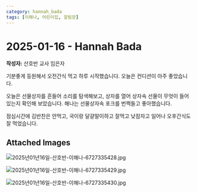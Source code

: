 ```yaml
---
category: hannah_bada
tags: [이해나, 어린이집, 알림장]
---
```


# 2025-01-16 - Hannah Bada

**작성자:** 산호반 교사 임은자  

기분좋게 등원해서 오전간식 먹고 하루 시작했습니다.  오늘은 컨디션이 아주 좋았습니다.

오늘은 선물상자를 흔들어 소리를 탐색해보고, 상자를 열어 상자속 선물이 무엇이 들어 있는지 확인해 보았습니다. 해나는 선물상자속 포크를 번쩍들고 좋아했습니다.

점심시간에 김반찬은 안먹고, 국이랑 달걀말이하고 잘먹고 낮잠자고 일어나 오후간식도 잘 먹었습니다.

## Attached Images
![2025년01년16일-산호반-이해나-6727335428.jpg](d:\Users\hannah\Downloads\kids\photo\2025년01년16일-산호반-이해나-6727335428.jpg)

![2025년01년16일-산호반-이해나-6727335429.jpg](d:\Users\hannah\Downloads\kids\photo\2025년01년16일-산호반-이해나-6727335429.jpg)

![2025년01년16일-산호반-이해나-6727335430.jpg](d:\Users\hannah\Downloads\kids\photo\2025년01년16일-산호반-이해나-6727335430.jpg)


